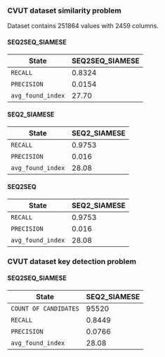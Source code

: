 ### CVUT dataset similarity problem

Dataset contains 251864 values with 2459 columns.  

#### SEQ2SEQ_SIAMESE

| State | SEQ2SEQ_SIAMESE |
| --- | --- |
| `RECALL` | 0.8324 |
| `PRECISION` | 0.0154 |
| `avg_found_index` | 27.70 |

#### SEQ2_SIAMESE

| State | SEQ2_SIAMESE |
| --- | --- |
| `RECALL` | 0.9753 |
| `PRECISION` | 0.016 |
| `avg_found_index` | 28.08 |


#### SEQ2SEQ

| State | SEQ2_SIAMESE |
| --- | --- |
| `RECALL` | 0.9753 |
| `PRECISION` | 0.016 |
| `avg_found_index` | 28.08 |


### CVUT dataset key detection problem

#### SEQ2SEQ_SIAMESE
| State | SEQ2_SIAMESE |
| --- | --- |
| `COUNT OF CANDIDATES` | 95520 |
| `RECALL` | 0.8449 |
| `PRECISION` | 0.0766 |
| `avg_found_index` | 28.08 |
